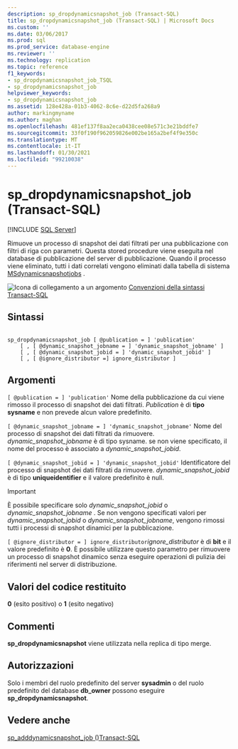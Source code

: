 ```yaml
---
description: sp_dropdynamicsnapshot_job (Transact-SQL)
title: sp_dropdynamicsnapshot_job (Transact-SQL) | Microsoft Docs
ms.custom: ''
ms.date: 03/06/2017
ms.prod: sql
ms.prod_service: database-engine
ms.reviewer: ''
ms.technology: replication
ms.topic: reference
f1_keywords:
- sp_dropdynamicsnapshot_job_TSQL
- sp_dropdynamicsnapshot_job
helpviewer_keywords:
- sp_dropdynamicsnapshot_job
ms.assetid: 128e428a-01b3-4062-8c6e-d22d5fa268a9
author: markingmyname
ms.author: maghan
ms.openlocfilehash: 481ef137f8aa2eca0438cee08e571c3e21bddfe7
ms.sourcegitcommit: 33f0f190f962059826e002be165a2bef4f9e350c
ms.translationtype: MT
ms.contentlocale: it-IT
ms.lasthandoff: 01/30/2021
ms.locfileid: "99210038"
---
```

# <a name="sp_dropdynamicsnapshot_job-transact-sql"></a>sp_dropdynamicsnapshot_job (Transact-SQL)
[!INCLUDE [SQL Server](../../includes/applies-to-version/sqlserver.md)]

  Rimuove un processo di snapshot dei dati filtrati per una pubblicazione con filtri di riga con parametri. Questa stored procedure viene eseguita nel database di pubblicazione del server di pubblicazione. Quando il processo viene eliminato, tutti i dati correlati vengono eliminati dalla tabella di sistema [MSdynamicsnapshotjobs](../../relational-databases/system-tables/msdynamicsnapshotjobs-transact-sql.md) .  
  
 ![Icona di collegamento a un argomento](../../database-engine/configure-windows/media/topic-link.gif "Icona di collegamento a un argomento") [Convenzioni della sintassi Transact-SQL](../../t-sql/language-elements/transact-sql-syntax-conventions-transact-sql.md)  
  
## <a name="syntax"></a>Sintassi  
  
```  
  
sp_dropdynamicsnapshot_job [ @publication = ] 'publication'   
    [ , [ @dynamic_snapshot_jobname = ] 'dynamic_snapshot_jobname' ]   
    [ , [ @dynamic_snapshot_jobid = ] 'dynamic_snapshot_jobid' ]   
    [ , [ @ignore_distributor =] ignore_distributor ]  
```  
  
## <a name="arguments"></a>Argomenti  
`[ @publication = ] 'publication'` Nome della pubblicazione da cui viene rimosso il processo di snapshot dei dati filtrati. *Publication* è di **tipo sysname** e non prevede alcun valore predefinito.  
  
`[ @dynamic_snapshot_jobname = ] 'dynamic_snapshot_jobname'` Nome del processo di snapshot dei dati filtrati da rimuovere. *dynamic_snapshot_jobname* è di tipo sysname. se non viene specificato, il nome del processo è associato a *dynamic_snapshot_jobid*.  
  
`[ @dynamic_snapshot_jobid = ] 'dynamic_snapshot_jobid'` Identificatore del processo di snapshot dei dati filtrati da rimuovere. *dynamic_snapshot_jobid* è di tipo **uniqueidentifier** e il valore predefinito è null.  
  
> [!IMPORTANT]  
>  È possibile specificare solo *dynamic_snapshot_jobid* o *dynamic_snapshot_jobname* . Se non vengono specificati valori per *dynamic_snapshot_jobid* o *dynamic_snapshot_jobname*, vengono rimossi tutti i processi di snapshot dinamici per la pubblicazione.  
  
`[ @ignore_distributor = ] ignore_distributor`*ignore_distributor* è di **bit** e il valore predefinito è **0**. È possibile utilizzare questo parametro per rimuovere un processo di snapshot dinamico senza eseguire operazioni di pulizia dei riferimenti nel server di distribuzione.  
  
## <a name="return-code-values"></a>Valori del codice restituito  
 **0** (esito positivo) o **1** (esito negativo)  
  
## <a name="remarks"></a>Commenti  
 **sp_dropdynamicsnapshot** viene utilizzata nella replica di tipo merge.  
  
## <a name="permissions"></a>Autorizzazioni  
 Solo i membri del ruolo predefinito del server **sysadmin** o del ruolo predefinito del database **db_owner** possono eseguire **sp_dropdynamicsnapshot**.  
  
## <a name="see-also"></a>Vedere anche  
 [sp_adddynamicsnapshot_job &#40;&#41;Transact-SQL ](../../relational-databases/system-stored-procedures/sp-adddynamicsnapshot-job-transact-sql.md)  
  
  
